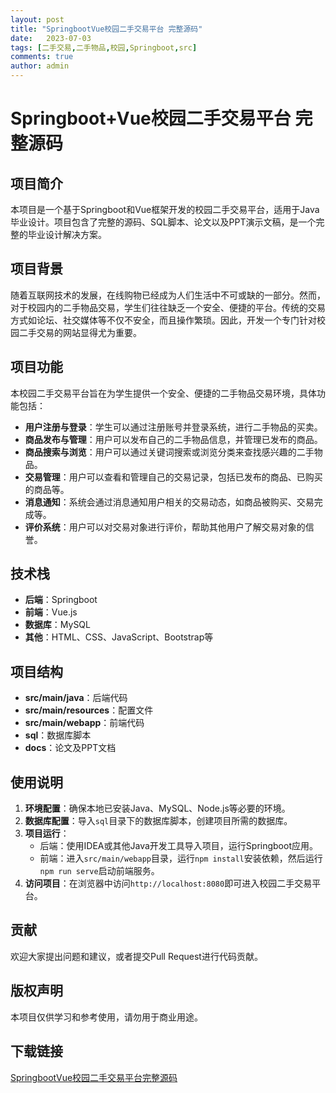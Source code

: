 ```yaml
---
layout: post
title: "SpringbootVue校园二手交易平台 完整源码"
date:   2023-07-03
tags: [二手交易,二手物品,校园,Springboot,src]
comments: true
author: admin
---
```

# Springboot+Vue校园二手交易平台 完整源码

## 项目简介

本项目是一个基于Springboot和Vue框架开发的校园二手交易平台，适用于Java毕业设计。项目包含了完整的源码、SQL脚本、论文以及PPT演示文稿，是一个完整的毕业设计解决方案。

## 项目背景

随着互联网技术的发展，在线购物已经成为人们生活中不可或缺的一部分。然而，对于校园内的二手物品交易，学生们往往缺乏一个安全、便捷的平台。传统的交易方式如论坛、社交媒体等不仅不安全，而且操作繁琐。因此，开发一个专门针对校园二手交易的网站显得尤为重要。

## 项目功能

本校园二手交易平台旨在为学生提供一个安全、便捷的二手物品交易环境，具体功能包括：

- **用户注册与登录**：学生可以通过注册账号并登录系统，进行二手物品的买卖。
- **商品发布与管理**：用户可以发布自己的二手物品信息，并管理已发布的商品。
- **商品搜索与浏览**：用户可以通过关键词搜索或浏览分类来查找感兴趣的二手物品。
- **交易管理**：用户可以查看和管理自己的交易记录，包括已发布的商品、已购买的商品等。
- **消息通知**：系统会通过消息通知用户相关的交易动态，如商品被购买、交易完成等。
- **评价系统**：用户可以对交易对象进行评价，帮助其他用户了解交易对象的信誉。

## 技术栈

- **后端**：Springboot
- **前端**：Vue.js
- **数据库**：MySQL
- **其他**：HTML、CSS、JavaScript、Bootstrap等

## 项目结构

- **src/main/java**：后端代码
- **src/main/resources**：配置文件
- **src/main/webapp**：前端代码
- **sql**：数据库脚本
- **docs**：论文及PPT文档

## 使用说明

1. **环境配置**：确保本地已安装Java、MySQL、Node.js等必要的环境。
2. **数据库配置**：导入`sql`目录下的数据库脚本，创建项目所需的数据库。
3. **项目运行**：
   - 后端：使用IDEA或其他Java开发工具导入项目，运行Springboot应用。
   - 前端：进入`src/main/webapp`目录，运行`npm install`安装依赖，然后运行`npm run serve`启动前端服务。
4. **访问项目**：在浏览器中访问`http://localhost:8080`即可进入校园二手交易平台。

## 贡献

欢迎大家提出问题和建议，或者提交Pull Request进行代码贡献。

## 版权声明

本项目仅供学习和参考使用，请勿用于商业用途。

## 下载链接

[SpringbootVue校园二手交易平台完整源码](https://pan.quark.cn/s/3d922dff2566)